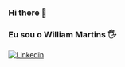 ### Hi there 👋

### Eu sou o William Martins 🖐️
[![Linkedin](https://img.shields.io/badge/LinkedIn-0077B5?style=for-the-badge&logo=linkedin&logoColor=white)](https://www.linkedin.com/in/william-gomes-martins-93127426a/)
